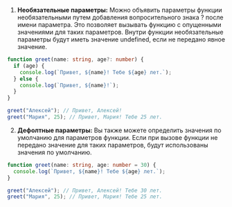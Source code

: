 1. **Необязательные параметры:**
	Можно объявить параметры функции необязательными путем добавления вопросительного знака ? после имени параметра. Это позволяет вызывать функцию с опущенными значениями для таких параметров. Внутри функции необязательные параметры будут иметь значение undefined, если не передано явное значение.
```typescript
function greet(name: string, age?: number) {
  if (age) {
    console.log(`Привет, ${name}! Тебе ${age} лет.`);
  } else {
    console.log(`Привет, ${name}!`);
  }
}

greet("Алексей"); // Привет, Алексей!
greet("Мария", 25); // Привет, Мария! Тебе 25 лет.
```
2. **Дефолтные параметры:**
	Вы также можете определить значения по умолчанию для параметров функции. Если при вызове функции не передано значение для таких параметров, будут использованы значения по умолчанию.
```typescript
function greet(name: string, age: number = 30) {
  console.log(`Привет, ${name}! Тебе ${age} лет.`);
}

greet("Алексей"); // Привет, Алексей! Тебе 30 лет.
greet("Мария", 25); // Привет, Мария! Тебе 25 лет.
```
